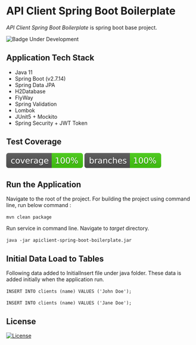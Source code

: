 # API Client Spring Boot Boilerplate

*API Client Spring Boot Boilerplate* is spring boot base project.

![Badge Under Development](http://img.shields.io/static/v1?label=STATUS&message=Under%20Development&color=orange&style=for-the-badge)

## Application Tech Stack

- Java 11
- Spring Boot (v2.7.14)
- Spring Data JPA
- H2Database
- FlyWay
- Spring Validation
- Lombok
- JUnit5 + Mockito
- Spring Security + JWT Token

## Test Coverage

![Coverage](.github/badges/jacoco.svg)
![Branches](.github/badges/branches.svg)

## Run the Application

Navigate to the root of the project. For building the project using command line, run below command :

``` mvn clean package ```

Run service in command line. Navigate to *target* directory.

``` java -jar apiclient-spring-boot-boilerplate.jar ```

## Initial Data Load to Tables

Following data added to InitialInsert file under java folder. These data is added initially when the application run.

`INSERT INTO clients (name) VALUES ('John Doe');`

`INSERT INTO clients (name) VALUES ('Jane Doe');`

## License

[![License](https://img.shields.io/badge/License-Apache%202.0-blue.svg)](https://opensource.org/licenses/Apache-2.0)
